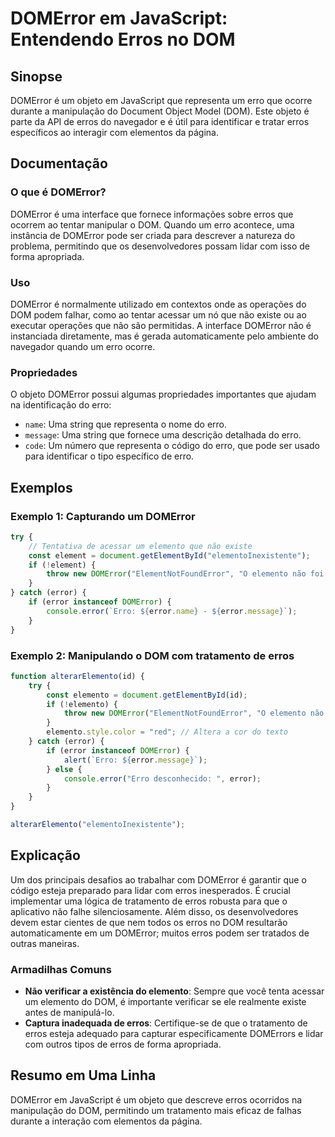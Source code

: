 <!--
Meta Description: # DOMError em JavaScript: Entendendo Erros no DOM ## Sinopse DOMError é um objeto em JavaScript que representa um erro que ocorre durante a manipulaçã...
Meta Keywords: que, domerror, erros, erro, error
-->

# DOMError em JavaScript: Entendendo Erros no DOM

## Sinopse
DOMError é um objeto em JavaScript que representa um erro que ocorre durante a manipulação do Document Object Model (DOM). Este objeto é parte da API de erros do navegador e é útil para identificar e tratar erros específicos ao interagir com elementos da página.

## Documentação
### O que é DOMError?
DOMError é uma interface que fornece informações sobre erros que ocorrem ao tentar manipular o DOM. Quando um erro acontece, uma instância de DOMError pode ser criada para descrever a natureza do problema, permitindo que os desenvolvedores possam lidar com isso de forma apropriada.

### Uso
DOMError é normalmente utilizado em contextos onde as operações do DOM podem falhar, como ao tentar acessar um nó que não existe ou ao executar operações que não são permitidas. A interface DOMError não é instanciada diretamente, mas é gerada automaticamente pelo ambiente do navegador quando um erro ocorre.

### Propriedades
O objeto DOMError possui algumas propriedades importantes que ajudam na identificação do erro:
- `name`: Uma string que representa o nome do erro.
- `message`: Uma string que fornece uma descrição detalhada do erro.
- `code`: Um número que representa o código do erro, que pode ser usado para identificar o tipo específico de erro.

## Exemplos
### Exemplo 1: Capturando um DOMError
```javascript
try {
    // Tentativa de acessar um elemento que não existe
    const element = document.getElementById("elementoInexistente");
    if (!element) {
        throw new DOMError("ElementNotFoundError", "O elemento não foi encontrado no DOM.");
    }
} catch (error) {
    if (error instanceof DOMError) {
        console.error(`Erro: ${error.name} - ${error.message}`);
    }
}
```

### Exemplo 2: Manipulando o DOM com tratamento de erros
```javascript
function alterarElemento(id) {
    try {
        const elemento = document.getElementById(id);
        if (!elemento) {
            throw new DOMError("ElementNotFoundError", "O elemento não foi encontrado.");
        }
        elemento.style.color = "red"; // Altera a cor do texto
    } catch (error) {
        if (error instanceof DOMError) {
            alert(`Erro: ${error.message}`);
        } else {
            console.error("Erro desconhecido: ", error);
        }
    }
}

alterarElemento("elementoInexistente");
```

## Explicação
Um dos principais desafios ao trabalhar com DOMError é garantir que o código esteja preparado para lidar com erros inesperados. É crucial implementar uma lógica de tratamento de erros robusta para que o aplicativo não falhe silenciosamente. Além disso, os desenvolvedores devem estar cientes de que nem todos os erros no DOM resultarão automaticamente em um DOMError; muitos erros podem ser tratados de outras maneiras.

### Armadilhas Comuns
- **Não verificar a existência do elemento**: Sempre que você tenta acessar um elemento do DOM, é importante verificar se ele realmente existe antes de manipulá-lo.
- **Captura inadequada de erros**: Certifique-se de que o tratamento de erros esteja adequado para capturar especificamente DOMErrors e lidar com outros tipos de erros de forma apropriada.

## Resumo em Uma Linha
DOMError em JavaScript é um objeto que descreve erros ocorridos na manipulação do DOM, permitindo um tratamento mais eficaz de falhas durante a interação com elementos da página.